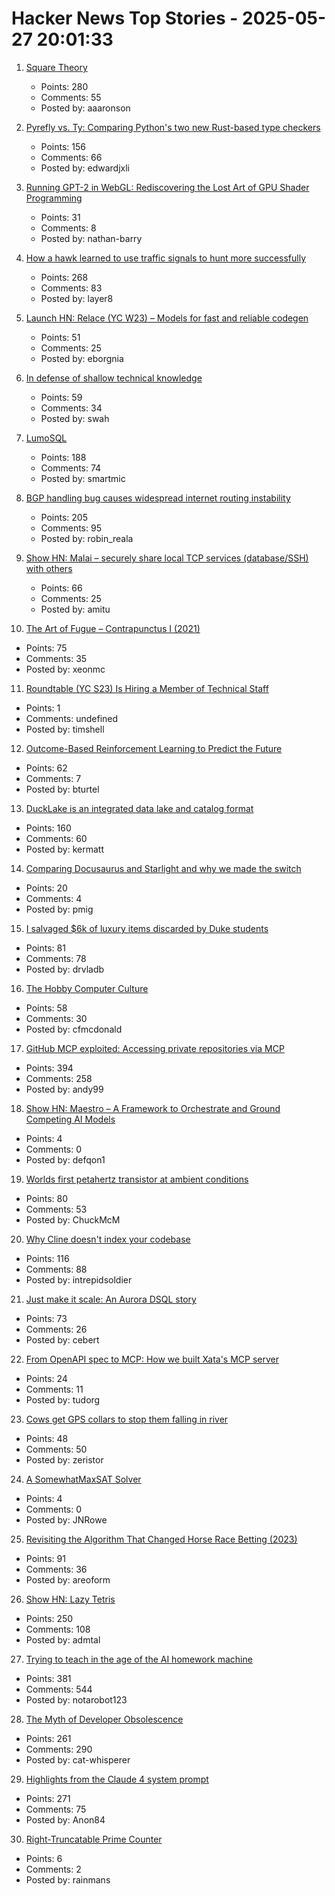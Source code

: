 # Hacker News Top Stories - 2025-05-27 20:01:33

1. [Square Theory](https://aaronson.org/blog/square-theory)
   - Points: 280
   - Comments: 55
   - Posted by: aaaronson

2. [Pyrefly vs. Ty: Comparing Python's two new Rust-based type checkers](https://blog.edward-li.com/tech/comparing-pyrefly-vs-ty/)
   - Points: 156
   - Comments: 66
   - Posted by: edwardjxli

3. [Running GPT-2 in WebGL: Rediscovering the Lost Art of GPU Shader Programming](https://nathan.rs/posts/gpu-shader-programming/)
   - Points: 31
   - Comments: 8
   - Posted by: nathan-barry

4. [How a hawk learned to use traffic signals to hunt more successfully](https://www.frontiersin.org/news/2025/05/23/street-smarts-hawk-use-traffic-signals-hunting)
   - Points: 268
   - Comments: 83
   - Posted by: layer8

5. [Launch HN: Relace (YC W23) – Models for fast and reliable codegen](undefined)
   - Points: 51
   - Comments: 25
   - Posted by: eborgnia

6. [In defense of shallow technical knowledge](https://www.seangoedecke.com/shallow-technical-knowledge/)
   - Points: 59
   - Comments: 34
   - Posted by: swah

7. [LumoSQL](https://lumosql.org/src/lumosql/doc/trunk/README.md)
   - Points: 188
   - Comments: 74
   - Posted by: smartmic

8. [BGP handling bug causes widespread internet routing instability](https://blog.benjojo.co.uk/post/bgp-attr-40-junos-arista-session-reset-incident)
   - Points: 205
   - Comments: 95
   - Posted by: robin_reala

9. [Show HN: Malai – securely share local TCP services (database/SSH) with others](https://malai.sh/hello-tcp/)
   - Points: 66
   - Comments: 25
   - Posted by: amitu

10. [The Art of Fugue – Contrapunctus I (2021)](https://www.ethanhein.com/wp/2021/the-art-of-fugue-contrapunctus-i/)
   - Points: 75
   - Comments: 35
   - Posted by: xeonmc

11. [Roundtable (YC S23) Is Hiring a Member of Technical Staff](https://www.ycombinator.com/companies/roundtable/jobs/ZTZHEbb-member-of-technical-staff)
   - Points: 1
   - Comments: undefined
   - Posted by: timshell

12. [Outcome-Based Reinforcement Learning to Predict the Future](https://arxiv.org/abs/2505.17989)
   - Points: 62
   - Comments: 7
   - Posted by: bturtel

13. [DuckLake is an integrated data lake and catalog format](https://ducklake.select/)
   - Points: 160
   - Comments: 60
   - Posted by: kermatt

14. [Comparing Docusaurus and Starlight and why we made the switch](https://glasskube.dev/blog/distr-docs/)
   - Points: 20
   - Comments: 4
   - Posted by: pmig

15. [I salvaged $6k of luxury items discarded by Duke students](https://indyweek.com/culture/duke-students-dumpster-diving/)
   - Points: 81
   - Comments: 78
   - Posted by: drvladb

16. [The Hobby Computer Culture](https://technicshistory.com/2025/05/24/the-hobby-computer-culture/)
   - Points: 58
   - Comments: 30
   - Posted by: cfmcdonald

17. [GitHub MCP exploited: Accessing private repositories via MCP](https://invariantlabs.ai/blog/mcp-github-vulnerability)
   - Points: 394
   - Comments: 258
   - Posted by: andy99

18. [Show HN: Maestro – A Framework to Orchestrate and Ground Competing AI Models](undefined)
   - Points: 4
   - Comments: 0
   - Posted by: defqon1

19. [Worlds first petahertz transistor at ambient conditions](https://news.arizona.edu/news/u-researchers-developing-worlds-first-petahertz-speed-phototransistor-ambient-conditions)
   - Points: 80
   - Comments: 53
   - Posted by: ChuckMcM

20. [Why Cline doesn't index your codebase](https://cline.bot/blog/why-cline-doesnt-index-your-codebase-and-why-thats-a-good-thing)
   - Points: 116
   - Comments: 88
   - Posted by: intrepidsoldier

21. [Just make it scale: An Aurora DSQL story](https://www.allthingsdistributed.com/2025/05/just-make-it-scale-an-aurora-dsql-story.html)
   - Points: 73
   - Comments: 26
   - Posted by: cebert

22. [From OpenAPI spec to MCP: How we built Xata's MCP server](https://xata.io/blog/built-xata-mcp-server)
   - Points: 24
   - Comments: 11
   - Posted by: tudorg

23. [Cows get GPS collars to stop them falling in river](https://www.bbc.co.uk/news/articles/cj4229k744lo)
   - Points: 48
   - Comments: 50
   - Posted by: zeristor

24. [A SomewhatMaxSAT Solver](https://blog.jak-linux.org/2025/05/24/somewhatmax-sat-solver/)
   - Points: 4
   - Comments: 0
   - Posted by: JNRowe

25. [Revisiting the Algorithm That Changed Horse Race Betting (2023)](https://actamachina.com/posts/annotated-benter-paper)
   - Points: 91
   - Comments: 36
   - Posted by: areoform

26. [Show HN: Lazy Tetris](https://lazytetris.com/)
   - Points: 250
   - Comments: 108
   - Posted by: admtal

27. [Trying to teach in the age of the AI homework machine](https://www.solarshades.club/p/dispatch-from-the-trenches-of-the)
   - Points: 381
   - Comments: 544
   - Posted by: notarobot123

28. [The Myth of Developer Obsolescence](https://alonso.network/the-recurring-cycle-of-developer-replacement-hype/)
   - Points: 261
   - Comments: 290
   - Posted by: cat-whisperer

29. [Highlights from the Claude 4 system prompt](https://simonwillison.net/2025/May/25/claude-4-system-prompt/)
   - Points: 271
   - Comments: 75
   - Posted by: Anon84

30. [Right-Truncatable Prime Counter](https://github.com/EbodShojaei/Right-Truncatable-Primes)
   - Points: 6
   - Comments: 2
   - Posted by: rainmans

